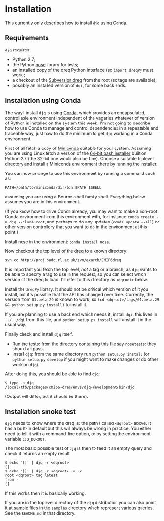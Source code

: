 # Installation
This currently only describes how to install `djq` using Conda.

## Requirements
`djq` requires:

* Python 2.7;
* the Python [nose](https://pypi.python.org/pypi/nose) library for
  tests;
* an installed copy of the dreq Python interface (so `import dreqPy`
  must work);
* a checkout of the [Subversion
  dreq](http://proj.badc.rl.ac.uk/svn/exarch/CMIP6dreq/) from the root
  (so tags are available);
* possibly an installed version of `dqi`, for some back ends.

## Installation using Conda
The way I install `djq` is using [Conda](http://conda.pydata.org/),
which provides an encapsulated, controllable environment independent
of the vagaries whatever of version of Python is installed on the
system this week.  I'm not going to describe how to use Conda to
manage and control dependencies in a repeatable and traceable way,
just how to do the minimum to get `djq` working in a Conda
environment.

First of all fetch a copy of
[Miniconda](http://conda.pydata.org/miniconda.html) suitable for your
system.  Assuming you are using Linux fetch a version of the [64-bit
bash
installer](https://repo.continuum.io/miniconda/Miniconda2-latest-Linux-x86_64.sh)
built on Python 2.7 (the 32-bit one would also be fine).  Choose a
suitable toplevel directory and install a Miniconda environment there
by running the installer.

You can now arrange to use this environment by running a command such
as:

```
PATH=/path/to/miniconda/dir/bin:$PATH $SHELL
```

assuming you are using a Bourne-shell family shell.  Everything below
assumes you are in this environment.

(If you know how to drive Conda already, you may want to make a
non-root Conda environment from this environment with, for instance
`conda create -n djq --clone root`, and perhaps to do any updates
(`conda update --all`) or other version controllery that you want to
do in the environment at this point.)

Install nose in the environment: `conda install nose`.

Now checkout the top level of the dreq to a known directory:

```
svn co http://proj.badc.rl.ac.uk/svn/exarch/CMIP6dreq
```

It is important you fetch the top level, *not* a tag or a branch, as
`djq` wants to be able to specify a tag to use in the request, so you
can select which version of the dreq to load.  I'll refer to this
directory as `<dqroot>` below.

Install the `dreqPy` library.  It should not be critical which version
of it you install, but it's possible that the API has changed over
time.  Currently, the version from `01.beta.29` is known to work, so
`(cd <dqroot>/tags/01.beta.29 && python setup.py install)` to install
it.

If you are planning to use a back end which needs it, install `dqi`:
this lives in `../../dqi` from this file, and `python setup.py
install` will unstall it in the usual way.

Finally check and install `djq` itself.

* Run the tests: from the directory containing this file say
  `nosetests`: they should all pass.
* Install `djq`: from the same directory run `python setup.py install`
  (or `python setup.py develop` if you might want to make changes or
  do other work on `djq`).

After doing this, you should be able to find `djq`:

```
$ type -p djq
/local/tfb/packages/cmip6-dreq/envs/djq-development/bin/djq
```

(Output will differ, but it should be there).

## Installation smoke test
`djq` needs to know where the dreq is: the path I called `<dqroot>`
above.  It has a built-in default but this will always be wrong in
practice.  You either need to tell it with a command-line option, or
by setting the environment variable `DJQ_DQROOT`.

The most basic possible test of `djq` is then to feed it an empty
query and check it returns an empty result:

```
$ echo '[]' | djq -r <dqroot>
[]
$ echo '[]' | djq -r <dqroot> -v -v
root <dqroot> tag latest
from -
[]
```

If this works then it is basically working.

If you are in the toplevel directory of the `djq` distribution you can
also point it at sample files in the `samples` directory which
represent various queries.  See the `README.md` in that directory.
